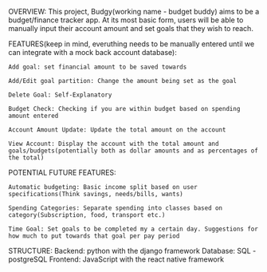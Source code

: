 OVERVIEW:
  This project, Budgy(working name - budget buddy) aims to be a budget/finance tracker app. At its most basic form, users will be able to manually input their account amount and set goals that they wish to reach.

FEATURES(keep in mind, everuthing needs to be manually entered until we can integrate with a mock back account database):
  
    Add goal: set financial amount to be saved towards
  
    Add/Edit goal partition: Change the amount being set as the goal
  
    Delete Goal: Self-Explanatory
  
    Budget Check: Checking if you are within budget based on spending amount entered
  
    Account Amount Update: Update the total amount on the account
  
    View Account: Display the account with the total amount and goals/budgets(potentially both as dollar amounts and as percentages of the total)

POTENTIAL FUTURE FEATURES:
  
    Automatic budgeting: Basic income split based on user specifications(Think savings, needs/bills, wants)
    
    Spending Categories: Separate spending into classes based on category(Subscription, food, transport etc.)
    
    Time Goal: Set goals to be completed my a certain day. Suggestions for how much to put towards that goal per pay period

STRUCTURE:
    Backend: python with the django framework
    Database: SQL - postgreSQL
    Frontend: JavaScript with the react native framework